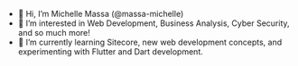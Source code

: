 - 👋 Hi, I’m Michelle Massa (@massa-michelle)
- 👀 I’m interested in Web Development, Business Analysis, Cyber Security, and so much more!
- 🌱 I’m currently learning Sitecore, new web development concepts, and experimenting with Flutter and Dart development.
